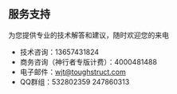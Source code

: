 ## 服务支持

为您提供专业的技术解答和建议，随时欢迎您的来电

- 技术咨询：13657431824
- 商务咨询（神行者专版计费）：4000481488
- 电子邮件：wjt@toughstruct.com
- QQ群组：532802359 247860313
